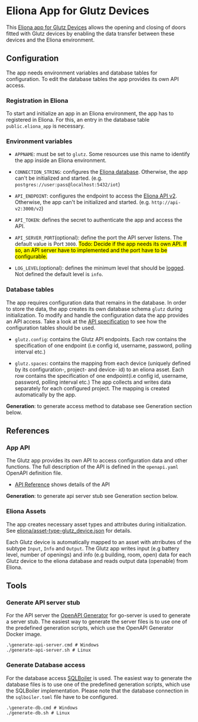 # Eliona App for Glutz Devices
  
This [Eliona app for Glutz Devices](https://github.com/eliona-smart-building-assistant/glutz-app) allows the opening and closing of doors fitted with Glutz devices by enabling the data transfer between these devices and the Eliona environment. 

## Configuration

The app needs environment variables and database tables for configuration. To edit the database tables the app provides its own API access.


### Registration in Eliona ###

To start and initialize an app in an Eliona environment, the app has to registered in Eliona. For this, an entry in the database table `public.eliona_app` is necessary.


### Environment variables

- `APPNAME`: must be set to `glutz`. Some resources use this name to identify the app inside an Eliona environment.

- `CONNECTION_STRING`: configures the [Eliona database](https://github.com/eliona-smart-building-assistant/go-eliona/tree/main/db). Otherwise, the app can't be initialized and started. (e.g. `postgres://user:pass@localhost:5432/iot`)

- `API_ENDPOINT`:  configures the endpoint to access the [Eliona API v2](https://github.com/eliona-smart-building-assistant/eliona-api). Otherwise, the app can't be initialized and started. (e.g. `http://api-v2:3000/v2`)

- `API_TOKEN`: defines the secret to authenticate the app and access the API. 

- `API_SERVER_PORT`(optional): define the port the API server listens. The default value is Port `3000`. <mark>Todo: Decide if the app needs its own API. If so, an API server have to implemented and the port have to be configurable.</mark>

- `LOG_LEVEL`(optional): defines the minimum level that should be [logged](https://github.com/eliona-smart-building-assistant/go-utils/blob/main/log/README.md). Not defined the default level is `info`.

### Database tables ###

The app requires configuration data that remains in the database. In order to store the data, the app creates its own database schema `glutz` during initialization. To modify and handle the configuration data the app provides an API access. Take a look at the [API specification](https://github.com/eliona-smart-building-assistant/glutz-app/blob/develop/openapi.yaml) to see how the configuration tables should be used.

- `glutz.config`: contains the Glutz API endpoints. Each row contains the specification of one endpoint (i.e config id, username, password, polling interval etc.)

- `glutz.spaces`: contains the mapping from each device (uniquely defined by its configuration-, project- and device- id) to an eliona asset. Each row contains the specification of one endpoint(i.e config id, username, password, polling interval etc.) The app collects and writes data separately for each configured project. The mapping is created automatically by the app.

**Generation**: to generate access method to database see Generation section below.


## References

### App API ###

The Glutz app provides its own API to access configuration data and other functions. The full description of the API is defined in the `openapi.yaml` OpenAPI definition file.

- [API Reference](https://github.com/eliona-smart-building-assistant/glutz-app/blob/develop/openapi.yaml) shows details of the API

**Generation**: to generate api server stub see Generation section below.


### Eliona Assets ###

The app creates necessary asset types and attributes during initialization. See [eliona/asset-type-glutz_device.json](eliona/asset-type-glutz_device.json) for details.

Each Glutz device is automatically mapped to an asset with atrributes of the subtype `Input`, `Info` and `Output`. The Glutz app writes input (e.g battery level, number of openings) and info (e.g building, room, open) data for each Glutz device to the eliona database and reads output data (openable) from Eliona.


## Tools

### Generate API server stub ###

For the API server the [OpenAPI Generator](https://openapi-generator.tech/docs/generators/openapi-yaml) for go-server is used to generate a server stub. The easiest way to generate the server files is to use one of the predefined generation scripts, which use the OpenAPI Generator Docker image.

```
.\generate-api-server.cmd # Windows
./generate-api-server.sh # Linux
```

### Generate Database access ###

For the database access [SQLBoiler](https://github.com/volatiletech/sqlboiler) is used. The easiest way to generate the database files is to use one of the predefined generation scripts, which use the SQLBoiler implementation. Please note that the database connection in the `sqlboiler.toml` file have to be configured.

```
.\generate-db.cmd # Windows
./generate-db.sh # Linux
```
